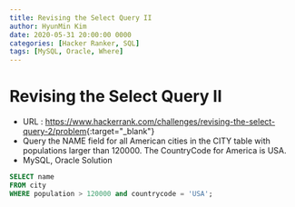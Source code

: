 ```yaml
---
title: Revising the Select Query II
author: HyunMin Kim
date: 2020-05-31 20:00:00 0000
categories: [Hacker Ranker, SQL]
tags: [MySQL, Oracle, Where]
---
```


# Revising the Select Query II

- URL : <https://www.hackerrank.com/challenges/revising-the-select-query-2/problem>{:target="_blank"}
- Query the NAME field for all American cities in the CITY table with populations larger than 120000. The CountryCode for America is USA.
- MySQL, Oracle Solution

```sql
SELECT name
FROM city
WHERE population > 120000 and countrycode = 'USA';
```
